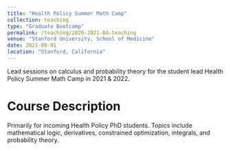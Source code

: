 ```yaml
---
title: "Health Policy Summer Math Camp"
collection: teaching
type: "Graduate Bootcamp"
permalink: /teaching/2020-2021-Q4-teaching
venue: "Stanford University, School of Medicine"
date: 2021-09-01
location: "Stanford, California"
---
```


Lead sessions on calculus and probability theory for the student lead Health Policy Summer Math Camp in 2021 & 2022. 

Course Description
======
Primarily for incoming Health Policy PhD students. Topics include mathematical logic, derivatives, constrained optimization, integrals, and probability theory.
